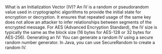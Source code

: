 What is an Initialization Vector (IV)?
An IV is a random or pseudorandom value used in cryptographic algorithms to provide the initial state for encryption or decryption.
It ensures that repeated usage of the same key does not allow an attacker to infer relationships between segments of the encrypted message.
For AES (Advanced Encryption Standard), the IV size is typically the same as the block size (16 bytes for AES-128 or 32 bytes for AES-256).
Generating an IV:
You can generate a random IV using a secure random number generator.
In Java, you can use SecureRandom to create a random IV.